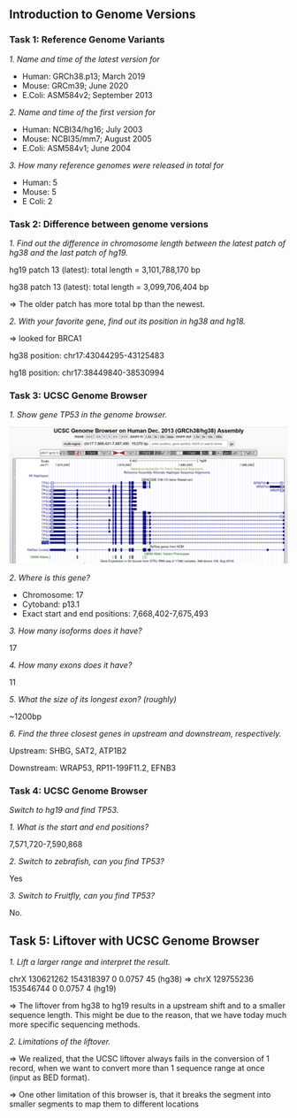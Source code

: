 ## **Introduction to Genome Versions**

### **Task 1: Reference Genome Variants**
*1. Name and time of the latest version for* 
* Human: GRCh38.p13; March 2019 
* Mouse: GRCm39; June 2020 
* E.Coli: ASM584v2; September 2013

*2. Name and time of the first version for* 
* Human: NCBI34/hg16; July 2003
* Mouse: NCBI35/mm7; August 2005
* E.Coli: ASM584v1; June 2004

*3. How many reference genomes were released in total for* 
* Human: 5
* Mouse: 5
* E Coli: 2

### **Task 2: Difference between genome versions**
*1. Find out the difference in chromosome length between the latest patch of
hg38 and the last patch of hg19.* 

hg19 patch 13 (latest): total length = 3,101,788,170 bp

hg38 patch 13 (latest): total length = 3,099,706,404 bp

=> The older patch has more total bp than the newest.

*2. With your favorite gene, find out its position in hg38 and hg18.*

=> looked for BRCA1

hg38 position: chr17:43044295-43125483

hg18 position: chr17:38449840-38530994

### **Task 3: UCSC Genome Browser**

*1. Show gene TP53 in the genome browser.*

![image](tp53.PNG)

*2. Where is this gene?* 

* Chromosome: 17
* Cytoband: p13.1
* Exact start and end positions: 7,668,402-7,675,493

*3. How many isoforms does it have?*

17

*4. How many exons does it have?*

11

*5. What the size of its longest exon? (roughly)*

~1200bp

*6. Find the three closest genes in upstream and downstream, respectively.*

Upstream: SHBG, SAT2, ATP1B2

Downstream: WRAP53, RP11-199F11.2, EFNB3

### **Task 4: UCSC Genome Browser**
*Switch to hg19 and find TP53.*

*1. What is the start and end positions?*

7,571,720-7,590,868

*2. Switch to zebrafish, can you find TP53?*

Yes

*3. Switch to Fruitfly, can you find TP53?*

No.


## **Task 5: Liftover with UCSC Genome Browser**

*1. Lift a larger range and interpret the result.*

chrX	130621262	154318397	0	0.0757	45 (hg38) => chrX	129755236	153546744	0	0.0757	4 (hg19)

=> The liftover from hg38 to hg19 results in a upstream shift and to a smaller sequence length. This might be due to the reason, that we have today much more specific sequencing methods.

*2. Limitations of the liftover.*

=> We realized, that the UCSC liftover always fails in the conversion of 1 record, when we want to convert more than 1 sequence range at once (input as BED format).

=> One other limitation of this browser is, that it breaks the segment into smaller segments to map them to different locations
